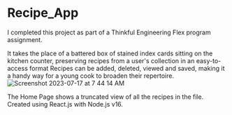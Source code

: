 # Recipe_App
I completed this project as part of a Thinkful Engineering Flex program assignment.

It takes the place of a battered box of stained index cards sitting on the kitchen counter, preserving recipes from a user's collection in an easy-to-access format
Recipes can be added, deleted, viewed and saved, making it a handy way for a young cook to broaden their repertoire.
![Screenshot 2023-07-17 at 7 44 14 AM](https://github.com/PattyTracy/Recipe_App/assets/123675803/6af4cd4d-2f21-4a83-9753-47322d36ecba)

The Home Page shows a truncated view of all the recipes in the file.
Created using React.js with Node.js v16.
